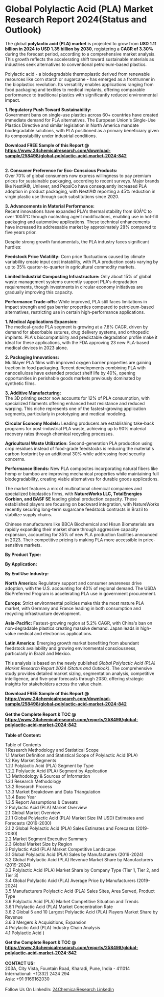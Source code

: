 <h1>Global Polylactic Acid (PLA) Market Research Report 2024(Status and Outlook)</h1><p>The global <strong>polylactic acid (PLA) market</strong> is projected to grow from <strong>USD 1.11 billion in 2024 to USD 1.35 billion by 2030</strong>, registering a <strong>CAGR of 3.30%</strong> during the forecast period, according to a comprehensive market analysis. This growth reflects the accelerating shift toward sustainable materials as industries seek alternatives to conventional petroleum-based plastics.</p><p>Polylactic acid - a biodegradable thermoplastic derived from renewable resources like corn starch or sugarcane - has emerged as a frontrunner in the bioplastics revolution. Its versatility enables applications ranging from food packaging and textiles to medical implants, offering comparable performance to traditional plastics with significantly reduced environmental impact.</p><p><strong>1. Regulatory Push Toward Sustainability:</strong><br>
Government bans on single-use plastics across 60+ countries have created immediate demand for PLA alternatives. The European Union's Single-Use Plastics Directive and similar legislation in North America mandate biodegradable solutions, with PLA positioned as a primary beneficiary given its compostability under industrial conditions.</p><div><b>Download FREE Sample of this Report @ 
            <a href="https://www.24chemicalresearch.com/download-sample/258498/global-polylactic-acid-market-2024-842">
            https://www.24chemicalresearch.com/download-sample/258498/global-polylactic-acid-market-2024-842</a></b></div><br><p><strong>2. Consumer Preference for Eco-Conscious Products:</strong><br>
Over 70% of global consumers now express willingness to pay premium prices for sustainable packaging, according to recent surveys. Major brands like NestlÃ©, Unilever, and PepsiCo have consequently increased PLA adoption in product packaging, with NestlÃ© reporting a 45% reduction in virgin plastic use through such substitutions since 2020.</p><p><strong>3. Advancements in Material Performance:</strong><br>
Recent innovations have expanded PLA's thermal stability from 60Â°C to over 100Â°C through nucleating agent modifications, enabling use in hot-fill packaging and automotive applications. These technical enhancements have increased its addressable market by approximately 28% compared to five years prior.</p><p>Despite strong growth fundamentals, the PLA industry faces significant hurdles:</p><p><strong>Feedstock Price Volatility:</strong> Corn price fluctuations caused by climate variability create input cost instability, with PLA production costs varying by up to 35% quarter-to-quarter in agricultural commodity markets.</p><p><strong>Limited Industrial Composting Infrastructure:</strong> Only about 15% of global waste management systems currently support PLA's degradation requirements, though investments in circular economy initiatives are gradually improving this capacity.</p><p><strong>Performance Trade-offs:</strong> While improved, PLA still faces limitations in impact strength and gas barrier properties compared to petroleum-based alternatives, restricting use in certain high-performance applications.</p><p><strong>1. Medical Applications Expansion:</strong><br>
The medical-grade PLA segment is growing at a 7.8% CAGR, driven by demand for absorbable sutures, drug delivery systems, and orthopedic implants. PLA's biocompatibility and predictable degradation profile make it ideal for these applications, with the FDA approving 23 new PLA-based medical devices in 2023 alone.</p><p><strong>2. Packaging Innovations:</strong><br>
Multilayer PLA films with improved oxygen barrier properties are gaining traction in food packaging. Recent developments combining PLA with nanocellulose have extended product shelf life by 40%, opening opportunities in perishable goods markets previously dominated by synthetic films.</p><p><strong>3. Additive Manufacturing:</strong><br>
The 3D printing sector now accounts for 12% of PLA consumption, with specialized filaments offering enhanced heat resistance and reduced warping. This niche represents one of the fastest-growing application segments, particularly in prototyping and medical modeling.</p><p><strong>Circular Economy Models:</strong> Leading producers are establishing take-back programs for post-industrial PLA waste, achieving up to 90% material recovery rates through chemical recycling processes.</p><p><strong>Agricultural Waste Utilization:</strong> Second-generation PLA production using crop residues instead of food-grade feedstocks is reducing the material's carbon footprint by an additional 30% while addressing food security concerns.</p><p><strong>Performance Blends:</strong> New PLA composites incorporating natural fibers like hemp or bamboo are improving mechanical properties while maintaining full biodegradability, creating viable alternatives for durable goods applications.</p><p>The market features a mix of multinational chemical companies and specialized bioplastics firms, with <strong>NatureWorks LLC, TotalEnergies Corbion, and BASF SE</strong> leading global production capacity. These established players are focusing on backward integration, with NatureWorks recently securing long-term sugarcane feedstock contracts in Brazil to stabilize supply chains.</p><p>Chinese manufacturers like BBCA Biochemical and Hisun Biomaterials are rapidly expanding their market share through aggressive capacity expansion, accounting for 35% of new PLA production facilities announced in 2023. Their competitive pricing is making PLA more accessible in price-sensitive markets.</p><p><strong>By Product Type:</strong></p><p><strong>By Application:</strong></p><p><strong>By End Use Industry:</strong></p><p><strong>North America:</strong> Regulatory support and consumer awareness drive adoption, with the U.S. accounting for 40% of regional demand. The USDA BioPreferred Program is accelerating PLA use in government procurement.</p><p><strong>Europe:</strong> Strict environmental policies make this the most mature PLA market, with Germany and France leading in both consumption and recycling infrastructure development.</p><p><strong>Asia-Pacific:</strong> Fastest-growing region at 5.2% CAGR, with China's ban on non-degradable plastics creating massive demand. Japan leads in high-value medical and electronics applications.</p><p><strong>Latin America:</strong> Emerging growth market benefiting from abundant feedstock availability and growing environmental consciousness, particularly in Brazil and Mexico.</p><p>This analysis is based on the newly published <em>Global Polylactic Acid (PLA) Market Research Report 2024 (Status and Outlook)</em>. The comprehensive study provides detailed market sizing, segmentation analysis, competitive intelligence, and five-year forecasts through 2030, offering strategic insights for stakeholders across the value chain.</p><div><b>Download FREE Sample of this Report @ 
            <a href="https://www.24chemicalresearch.com/download-sample/258498/global-polylactic-acid-market-2024-842">
            https://www.24chemicalresearch.com/download-sample/258498/global-polylactic-acid-market-2024-842</a></b></div><br><div><b>Get the Complete Report & TOC @ 
            <a href="https://www.24chemicalresearch.com/reports/258498/global-polylactic-acid-market-2024-842">
            https://www.24chemicalresearch.com/reports/258498/global-polylactic-acid-market-2024-842</a></b></div><br>
            <b>Table of Content:</b><p>Table of Contents<br />
1 Research Methodology and Statistical Scope<br />
1.1 Market Definition and Statistical Scope of Polylactic Acid (PLA)<br />
1.2 Key Market Segments<br />
1.2.1 Polylactic Acid (PLA) Segment by Type<br />
1.2.2 Polylactic Acid (PLA) Segment by Application<br />
1.3 Methodology & Sources of Information<br />
1.3.1 Research Methodology<br />
1.3.2 Research Process<br />
1.3.3 Market Breakdown and Data Triangulation<br />
1.3.4 Base Year<br />
1.3.5 Report Assumptions & Caveats<br />
2 Polylactic Acid (PLA) Market Overview<br />
2.1 Global Market Overview<br />
2.1.1 Global Polylactic Acid (PLA) Market Size (M USD) Estimates and Forecasts (2019-2030)<br />
2.1.2 Global Polylactic Acid (PLA) Sales Estimates and Forecasts (2019-2030)<br />
2.2 Market Segment Executive Summary<br />
2.3 Global Market Size by Region<br />
3 Polylactic Acid (PLA) Market Competitive Landscape<br />
3.1 Global Polylactic Acid (PLA) Sales by Manufacturers (2019-2024)<br />
3.2 Global Polylactic Acid (PLA) Revenue Market Share by Manufacturers (2019-2024)<br />
3.3 Polylactic Acid (PLA) Market Share by Company Type (Tier 1, Tier 2, and Tier 3)<br />
3.4 Global Polylactic Acid (PLA) Average Price by Manufacturers (2019-2024)<br />
3.5 Manufacturers Polylactic Acid (PLA) Sales Sites, Area Served, Product Type<br />
3.6 Polylactic Acid (PLA) Market Competitive Situation and Trends<br />
3.6.1 Polylactic Acid (PLA) Market Concentration Rate<br />
3.6.2 Global 5 and 10 Largest Polylactic Acid (PLA) Players Market Share by Revenue<br />
3.6.3 Mergers & Acquisitions, Expansion<br />
4 Polylactic Acid (PLA) Industry Chain Analysis<br />
4.1 Polylactic Acid (</p><div><b>Get the Complete Report & TOC @ 
            <a href="https://www.24chemicalresearch.com/reports/258498/global-polylactic-acid-market-2024-842">
            https://www.24chemicalresearch.com/reports/258498/global-polylactic-acid-market-2024-842</a></b></div><br><b>CONTACT US:</b><br>
            203A, City Vista, Fountain Road, Kharadi, Pune, India - 411014<br>
            International: +1(332) 2424 294<br>
            Asia: +91 9169162030 <br><br>
            Follow Us On LinkedIn: <a href="https://www.linkedin.com/company/24chemicalresearch/">24ChemicalResearch LinkedIn</a>